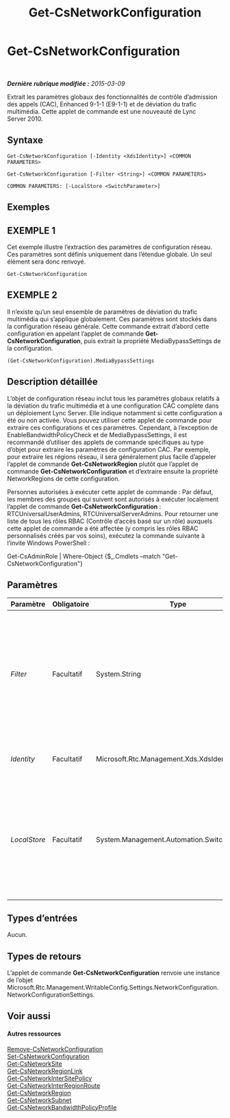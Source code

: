 ﻿---
title: Get-CsNetworkConfiguration
TOCTitle: Get-CsNetworkConfiguration
ms:assetid: 08bc8eca-b244-4d5e-b089-1cc95605ba14
ms:mtpsurl: https://technet.microsoft.com/fr-fr/library/Gg398140(v=OCS.15)
ms:contentKeyID: 49296177
ms.date: 05/20/2016
mtps_version: v=OCS.15
ms.translationtype: HT
---

# Get-CsNetworkConfiguration

 

_**Dernière rubrique modifiée :** 2015-03-09_

Extrait les paramètres globaux des fonctionnalités de contrôle d’admission des appels (CAC), Enhanced 9-1-1 (E9-1-1) et de déviation du trafic multimédia. Cette applet de commande est une nouveauté de Lync Server 2010.

## Syntaxe

    Get-CsNetworkConfiguration [-Identity <XdsIdentity>] <COMMON PARAMETERS>

    Get-CsNetworkConfiguration [-Filter <String>] <COMMON PARAMETERS>

    COMMON PARAMETERS: [-LocalStore <SwitchParameter>]

## Exemples

## EXEMPLE 1

Cet exemple illustre l’extraction des paramètres de configuration réseau. Ces paramètres sont définis uniquement dans l’étendue globale. Un seul élément sera donc renvoyé.

    Get-CsNetworkConfiguration

## EXEMPLE 2

Il n’existe qu’un seul ensemble de paramètres de déviation du trafic multimédia qui s’applique globalement. Ces paramètres sont stockés dans la configuration réseau générale. Cette commande extrait d’abord cette configuration en appelant l’applet de commande **Get-CsNetworkConfiguration**, puis extrait la propriété MediaBypassSettings de la configuration.

    (Get-CsNetworkConfiguration).MediaBypassSettings

## Description détaillée

L’objet de configuration réseau inclut tous les paramètres globaux relatifs à la déviation du trafic multimédia et à une configuration CAC complète dans un déploiement Lync Server. Elle indique notamment si cette configuration a été ou non activée. Vous pouvez utiliser cette applet de commande pour extraire ces configurations et ces paramètres. Cependant, à l’exception de EnableBandwidthPolicyCheck et de MediaBypassSettings, il est recommandé d’utiliser des applets de commande spécifiques au type d’objet pour extraire les paramètres de configuration CAC. Par exemple, pour extraire les régions réseau, il sera généralement plus facile d’appeler l’applet de commande **Get-CsNetworkRegion** plutôt que l’applet de commande **Get-CsNetworkConfiguration** et d’extraire ensuite la propriété NetworkRegions de cette configuration.

Personnes autorisées à exécuter cette applet de commande : Par défaut, les membres des groupes qui suivent sont autorisés à exécuter localement l’applet de commande **Get-CsNetworkConfiguration** : RTCUniversalUserAdmins, RTCUniversalServerAdmins. Pour retourner une liste de tous les rôles RBAC (Contrôle d’accès basé sur un rôle) auxquels cette applet de commande a été affectée (y compris les rôles RBAC personnalisés créés par vos soins), exécutez la commande suivante à l’invite Windows PowerShell :

Get-CsAdminRole | Where-Object {$\_.Cmdlets –match "Get-CsNetworkConfiguration"}

## Paramètres


<table>
<colgroup>
<col style="width: 25%" />
<col style="width: 25%" />
<col style="width: 25%" />
<col style="width: 25%" />
</colgroup>
<thead>
<tr class="header">
<th>Paramètre</th>
<th>Obligatoire</th>
<th>Type</th>
<th>Description</th>
</tr>
</thead>
<tbody>
<tr class="odd">
<td><p><em>Filter</em></p></td>
<td><p>Facultatif</p></td>
<td><p>System.String</p></td>
<td><p>Puisqu’il n’existera toujours qu’une seule configuration de réseau, vous n’avez pas besoin de ce paramètre pour cette applet de commande.</p></td>
</tr>
<tr class="even">
<td><p><em>Identity</em></p></td>
<td><p>Facultatif</p></td>
<td><p>Microsoft.Rtc.Management.Xds.XdsIdentity</p></td>
<td><p>La valeur est toujours Global</p></td>
</tr>
<tr class="odd">
<td><p><em>LocalStore</em></p></td>
<td><p>Facultatif</p></td>
<td><p>System.Management.Automation.SwitchParameter</p></td>
<td><p>Extrait la configuration réseau du réplica local du magasin central de gestion, et non du magasin central de gestion lui-même.</p></td>
</tr>
</tbody>
</table>


## Types d’entrées

Aucun.

## Types de retours

L’applet de commande **Get-CsNetworkConfiguration** renvoie une instance de l’objet Microsoft.Rtc.Management.WritableConfig.Settings.NetworkConfiguration.NetworkConfigurationSettings.

## Voir aussi

#### Autres ressources

[Remove-CsNetworkConfiguration](remove-csnetworkconfiguration.md)  
[Set-CsNetworkConfiguration](set-csnetworkconfiguration.md)  
[Get-CsNetworkSite](get-csnetworksite.md)  
[Get-CsNetworkRegionLink](get-csnetworkregionlink.md)  
[Get-CsNetworkInterSitePolicy](get-csnetworkintersitepolicy.md)  
[Get-CsNetworkInterRegionRoute](get-csnetworkinterregionroute.md)  
[Get-CsNetworkRegion](get-csnetworkregion.md)  
[Get-CsNetworkSubnet](get-csnetworksubnet.md)  
[Get-CsNetworkBandwidthPolicyProfile](get-csnetworkbandwidthpolicyprofile.md)

